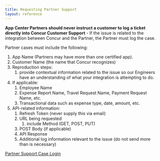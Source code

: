 ```yaml
---
title: Requesting Partner Support
layout: reference
---
```


**App Center Partners should never instruct a customer to log a ticket directly into Concur Customer Support** - If the issue is related to the integration between Concur and the Partner, the Partner must log the case.

Partner cases must include the following:

1. App Name (Partners may have more than one certified app).
2. Customer Name (the name that Concur recognizes)
3. Reproduction steps:
    1. provide contextual information related to the issue so our Engineers have an understanding of what your integration is attempting to do.
4. If applicable:
    1. Employee Name
    2. Expense Report Name, Travel Request Name, Payment Request Name, etc.
    3. Transactional data such as expense type, date, amount, etc.
5. API-related information:
    1. Refresh Token (never supply this via email)
    2. URL being requested
        1. include Method (GET, POST, PUT)
    3.  POST Body (if applicable)
    4. API Response
    5. Additional log information relevant to the issue (do not send more than is necessary)

[Partner Support Case Login](https://na26.salesforce.com/secur/login_portal.jsp?orgId=00D600000007Dq3&portalId=06060000000PrEi)
